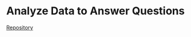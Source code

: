 # Analyze Data to Answer Questions

[Repository](https://github.com/ThivaV/google_data_analytics/tree/master/C5)
